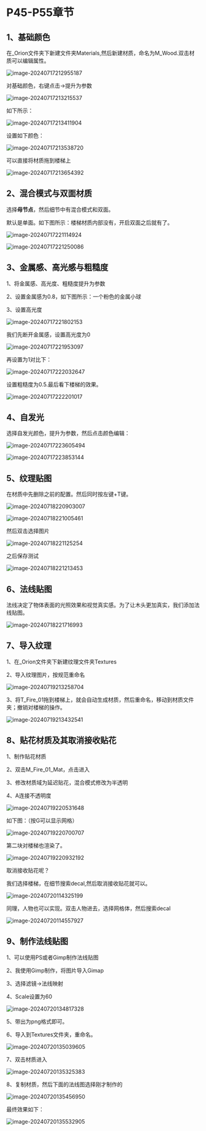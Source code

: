 # P45-P55章节

## 1、基础颜色

在_Orion文件夹下新建文件夹Materials,然后新建材质，命名为M_Wood.双击材质可以编辑属性。

![image-20240717212955187](https://github.com/gosaintmrc/unreal-engine-learn/blob/main/课程章节内容/010_初涉材质/img/01.png)

对基础颜色，右键点击->提升为参数

![image-20240717213215537](https://github.com/gosaintmrc/unreal-engine-learn/blob/main/课程章节内容/010_初涉材质/img/02.png)

如下所示：

![image-20240717213411904](https://github.com/gosaintmrc/unreal-engine-learn/blob/main/课程章节内容/010_初涉材质/img/03.png)



设置如下颜色：

![image-20240717213538720](https://github.com/gosaintmrc/unreal-engine-learn/blob/main/课程章节内容/010_初涉材质/img/04.png)

可以直接将材质拖到楼梯上

![image-20240717213654392](https://github.com/gosaintmrc/unreal-engine-learn/blob/main/课程章节内容/010_初涉材质/img/05.png)

## 2、混合模式与双面材质

选择**母节点**，然后细节中有混合模式和双面。

默认是单面。如下图所示：楼梯材质内部没有，开启双面之后就有了。

![image-20240717221114924](https://github.com/gosaintmrc/unreal-engine-learn/blob/main/课程章节内容/010_初涉材质/img/06.png)



![image-20240717221250086](https://github.com/gosaintmrc/unreal-engine-learn/blob/main/课程章节内容/010_初涉材质/img/07.png)

## 3、金属感、高光感与粗糙度

1、将金属感、高光度、粗糙度提升为参数

2、设置金属感为0.8，如下图所示：一个粉色的金属小球

3、设置高光度

![image-20240717221802153](https://github.com/gosaintmrc/unreal-engine-learn/blob/main/课程章节内容/010_初涉材质/img/08.png)



我们先断开金属感，设置高光度为0

![image-20240717221953097](https://github.com/gosaintmrc/unreal-engine-learn/blob/main/课程章节内容/010_初涉材质/img/09.png)

再设置为1对比下：

![image-20240717222032647](https://github.com/gosaintmrc/unreal-engine-learn/blob/main/课程章节内容/010_初涉材质/img/10.png)

设置粗糙度为0.5.最后看下楼梯的效果。

![image-20240717222201017](https://github.com/gosaintmrc/unreal-engine-learn/blob/main/课程章节内容/010_初涉材质/img/11.png)

## 4、自发光

选择自发光颜色，提升为参数，然后点击颜色编辑：

![image-20240717223605494](https://github.com/gosaintmrc/unreal-engine-learn/blob/main/课程章节内容/010_初涉材质/img/12.png)

![image-20240717223853144](https://github.com/gosaintmrc/unreal-engine-learn/blob/main/课程章节内容/010_初涉材质/img/13.png)



## 5、纹理贴图

在材质中先删除之前的配置。然后同时按左键+T键。

![image-20240718220903007](https://github.com/gosaintmrc/unreal-engine-learn/blob/main/课程章节内容/010_初涉材质/img/14.png)

![image-20240718221005461](https://github.com/gosaintmrc/unreal-engine-learn/blob/main/课程章节内容/010_初涉材质/img/15.png)

然后双击选择图片

![image-20240718221125254](https://github.com/gosaintmrc/unreal-engine-learn/blob/main/课程章节内容/010_初涉材质/img/16.png)

之后保存测试

![image-20240718221213453](https://github.com/gosaintmrc/unreal-engine-learn/blob/main/课程章节内容/010_初涉材质/img/17.png)

## 6、法线贴图

法线决定了物体表面的光照效果和视觉真实感。为了让木头更加真实，我们添加法线贴图。

![image-20240718221716993](https://github.com/gosaintmrc/unreal-engine-learn/blob/main/课程章节内容/010_初涉材质/img/18.png)

## 7、导入纹理

1、在_Orion文件夹下新建纹理文件夹Textures

2、导入纹理图片，按规范重命名

![image-20240719213258704](https://github.com/gosaintmrc/unreal-engine-learn/blob/main/课程章节内容/010_初涉材质/img/19.png)

3、将T_Fire_01拖到楼梯上，就会自动生成材质，然后重命名，移动到材质文件夹；撤销对楼梯的操作。

![image-20240719213432541](https://github.com/gosaintmrc/unreal-engine-learn/blob/main/课程章节内容/010_初涉材质/img/20.png)

## 8、贴花材质及其取消接收贴花

1、制作贴花材质

2、双击M_Fire_01_Mat，点击进入

3、修改材质域为延迟贴花，混合模式修改为半透明

4、A连接不透明度

![image-20240719220531648](https://github.com/gosaintmrc/unreal-engine-learn/blob/main/课程章节内容/010_初涉材质/img/21.png)

如下图：（按G可以显示网格）

![image-20240719220700707](https://github.com/gosaintmrc/unreal-engine-learn/blob/main/课程章节内容/010_初涉材质/img/22.png)

第二块对楼梯也渲染了。

![image-20240719220932192](https://github.com/gosaintmrc/unreal-engine-learn/blob/main/课程章节内容/010_初涉材质/img/23.png)

取消接收贴花呢？

我们选择楼梯，在细节搜索decal,然后取消接收贴花就可以。

![image-20240720114325199](https://github.com/gosaintmrc/unreal-engine-learn/blob/main/课程章节内容/010_初涉材质/img/24.png)

同理，人物也可以实现。双击人物进去，选择网格体，然后搜索decal

![image-20240720114557927](https://github.com/gosaintmrc/unreal-engine-learn/blob/main/课程章节内容/010_初涉材质/img/25.png)

## 9、制作法线贴图

1、可以使用PS或者Gimp制作法线贴图

2、我使用Gimp制作，将图片导入Gimap

3、选择滤镜->法线映射

4、Scale设置为60

![image-20240720134817328](https://github.com/gosaintmrc/unreal-engine-learn/blob/main/课程章节内容/010_初涉材质/img/26.png)

5、带出为png格式即可。

6、导入到Textures文件夹，重命名。

![image-20240720135039605](https://github.com/gosaintmrc/unreal-engine-learn/blob/main/课程章节内容/010_初涉材质/img/27.png)

7、双击材质进入

![image-20240720135325383](https://github.com/gosaintmrc/unreal-engine-learn/blob/main/课程章节内容/010_初涉材质/img/28.png)

8、复制材质，然后下面的法线图选择刚才制作的

![image-20240720135456950](https://github.com/gosaintmrc/unreal-engine-learn/blob/main/课程章节内容/010_初涉材质/img/29.png)

最终效果如下：

![image-20240720135532905](https://github.com/gosaintmrc/unreal-engine-learn/blob/main/课程章节内容/010_初涉材质/img/30.png)

